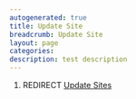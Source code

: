 ```yaml
---
autogenerated: true
title: Update Site
breadcrumb: Update Site
layout: page
categories: 
description: test description
---
```


1.  REDIRECT [Update Sites](Update_Sites )

